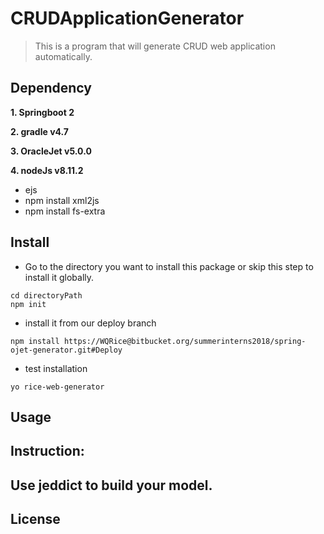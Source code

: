 # CRUDApplicationGenerator
> This is a program that will generate CRUD web application automatically.


## Dependency
**1. Springboot 2**

**2. gradle v4.7**

**3. OracleJet v5.0.0**

**4. nodeJs v8.11.2**
- ejs
- npm install xml2js
- npm install fs-extra

## Install
- Go to the directory you want to install this package or skip this step to install it globally.
```
cd directoryPath
npm init
```
- install it from our deploy branch 
```
npm install https://WQRice@bitbucket.org/summerinterns2018/spring-ojet-generator.git#Deploy
```

- test installation
```
yo rice-web-generator
```
## Usage

## Instruction:
**Use jeddict to build your model.**
- 

## License
